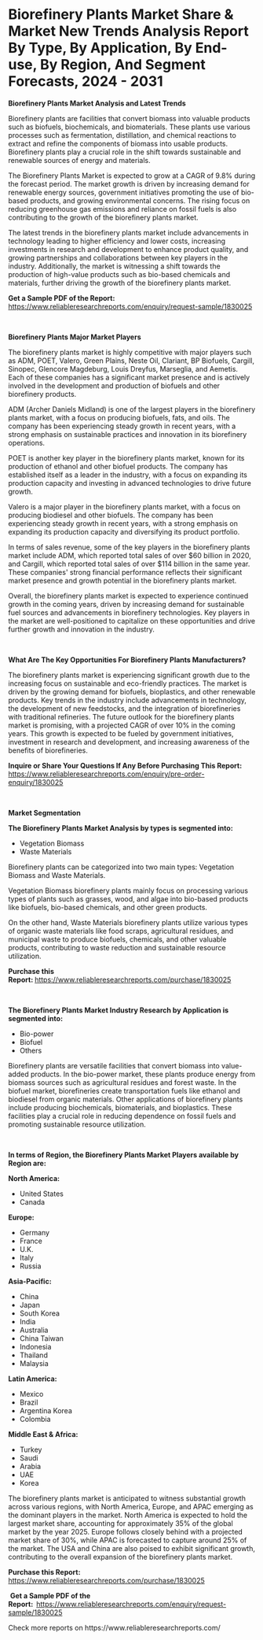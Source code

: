 <p><h1>Biorefinery Plants Market Share & Market New Trends Analysis Report By Type, By Application, By End-use, By Region, And Segment Forecasts, 2024 - 2031</h1></p><p><strong>Biorefinery Plants Market Analysis and Latest Trends</strong></p>
<p><p>Biorefinery plants are facilities that convert biomass into valuable products such as biofuels, biochemicals, and biomaterials. These plants use various processes such as fermentation, distillation, and chemical reactions to extract and refine the components of biomass into usable products. Biorefinery plants play a crucial role in the shift towards sustainable and renewable sources of energy and materials.</p><p>The Biorefinery Plants Market is expected to grow at a CAGR of 9.8% during the forecast period. The market growth is driven by increasing demand for renewable energy sources, government initiatives promoting the use of bio-based products, and growing environmental concerns. The rising focus on reducing greenhouse gas emissions and reliance on fossil fuels is also contributing to the growth of the biorefinery plants market.</p><p>The latest trends in the biorefinery plants market include advancements in technology leading to higher efficiency and lower costs, increasing investments in research and development to enhance product quality, and growing partnerships and collaborations between key players in the industry. Additionally, the market is witnessing a shift towards the production of high-value products such as bio-based chemicals and materials, further driving the growth of the biorefinery plants market.</p></p>
<p><strong>Get a Sample PDF of the Report:&nbsp;</strong> <a href="https://www.reliableresearchreports.com/enquiry/request-sample/1830025">https://www.reliableresearchreports.com/enquiry/request-sample/1830025</a></p>
<p>&nbsp;</p>
<p><strong>Biorefinery Plants Major Market Players</strong></p>
<p><p>The biorefinery plants market is highly competitive with major players such as ADM, POET, Valero, Green Plains, Neste Oil, Clariant, BP Biofuels, Cargill, Sinopec, Glencore Magdeburg, Louis Dreyfus, Marseglia, and Aemetis. Each of these companies has a significant market presence and is actively involved in the development and production of biofuels and other biorefinery products.</p><p>ADM (Archer Daniels Midland) is one of the largest players in the biorefinery plants market, with a focus on producing biofuels, fats, and oils. The company has been experiencing steady growth in recent years, with a strong emphasis on sustainable practices and innovation in its biorefinery operations.</p><p>POET is another key player in the biorefinery plants market, known for its production of ethanol and other biofuel products. The company has established itself as a leader in the industry, with a focus on expanding its production capacity and investing in advanced technologies to drive future growth.</p><p>Valero is a major player in the biorefinery plants market, with a focus on producing biodiesel and other biofuels. The company has been experiencing steady growth in recent years, with a strong emphasis on expanding its production capacity and diversifying its product portfolio.</p><p>In terms of sales revenue, some of the key players in the biorefinery plants market include ADM, which reported total sales of over $60 billion in 2020, and Cargill, which reported total sales of over $114 billion in the same year. These companies' strong financial performance reflects their significant market presence and growth potential in the biorefinery plants market.</p><p>Overall, the biorefinery plants market is expected to experience continued growth in the coming years, driven by increasing demand for sustainable fuel sources and advancements in biorefinery technologies. Key players in the market are well-positioned to capitalize on these opportunities and drive further growth and innovation in the industry.</p></p>
<p>&nbsp;</p>
<p><strong>What Are The Key Opportunities For Biorefinery Plants Manufacturers?</strong></p>
<p><p>The biorefinery plants market is experiencing significant growth due to the increasing focus on sustainable and eco-friendly practices. The market is driven by the growing demand for biofuels, bioplastics, and other renewable products. Key trends in the industry include advancements in technology, the development of new feedstocks, and the integration of biorefineries with traditional refineries. The future outlook for the biorefinery plants market is promising, with a projected CAGR of over 10% in the coming years. This growth is expected to be fueled by government initiatives, investment in research and development, and increasing awareness of the benefits of biorefineries.</p></p>
<p><strong>Inquire or Share Your Questions If Any Before Purchasing This Report:</strong> <a href="https://www.reliableresearchreports.com/enquiry/pre-order-enquiry/1830025">https://www.reliableresearchreports.com/enquiry/pre-order-enquiry/1830025</a></p>
<p>&nbsp;</p>
<p><strong>Market Segmentation</strong></p>
<p><strong>The Biorefinery Plants Market Analysis by types is segmented into:</strong></p>
<p><ul><li>Vegetation Biomass</li><li>Waste Materials</li></ul></p>
<p><p>Biorefinery plants can be categorized into two main types: Vegetation Biomass and Waste Materials. </p><p>Vegetation Biomass biorefinery plants mainly focus on processing various types of plants such as grasses, wood, and algae into bio-based products like biofuels, bio-based chemicals, and other green products. </p><p>On the other hand, Waste Materials biorefinery plants utilize various types of organic waste materials like food scraps, agricultural residues, and municipal waste to produce biofuels, chemicals, and other valuable products, contributing to waste reduction and sustainable resource utilization.</p></p>
<p><strong>Purchase this Report:&nbsp;</strong><a href="https://www.reliableresearchreports.com/purchase/1830025">https://www.reliableresearchreports.com/purchase/1830025</a></p>
<p>&nbsp;</p>
<p><strong>The Biorefinery Plants Market Industry Research by Application is segmented into:</strong></p>
<p><ul><li>Bio-power</li><li>Biofuel</li><li>Others</li></ul></p>
<p><p>Biorefinery plants are versatile facilities that convert biomass into value-added products. In the bio-power market, these plants produce energy from biomass sources such as agricultural residues and forest waste. In the biofuel market, biorefineries create transportation fuels like ethanol and biodiesel from organic materials. Other applications of biorefinery plants include producing biochemicals, biomaterials, and bioplastics. These facilities play a crucial role in reducing dependence on fossil fuels and promoting sustainable resource utilization.</p></p>
<p>&nbsp;</p>
<p><strong>In terms of Region, the Biorefinery Plants Market Players available by Region are:</strong></p>
<p>
    <p> <strong> North America: </strong>
        <ul>
            <li>United States</li>
            <li>Canada</li>
        </ul>
        </p> 
    <p> <strong> Europe: </strong>
        <ul>
            <li>Germany</li>
            <li>France</li>
            <li>U.K.</li>
            <li>Italy</li>
            <li>Russia</li>
        </ul>
        </p> 
    <p> <strong> Asia-Pacific: </strong>
        <ul>
            <li>China</li>
            <li>Japan</li>
            <li>South Korea</li>
            <li>India</li>
            <li>Australia</li>
            <li>China Taiwan</li>
            <li>Indonesia</li>
            <li>Thailand</li>
            <li>Malaysia</li>
        </ul>
        </p> 
    <p> <strong> Latin America: </strong>
        <ul>
            <li>Mexico</li>
            <li>Brazil</li>
            <li>Argentina Korea</li>
            <li>Colombia</li>
        </ul>
        </p> 
    <p> <strong> Middle East & Africa: </strong>
        <ul>
            <li>Turkey</li>
            <li>Saudi</li>
            <li>Arabia</li>
            <li>UAE</li>
            <li>Korea</li>
        </ul>
    </p>
    </p>
<p><p>The biorefinery plants market is anticipated to witness substantial growth across various regions, with North America, Europe, and APAC emerging as the dominant players in the market. North America is expected to hold the largest market share, accounting for approximately 35% of the global market by the year 2025. Europe follows closely behind with a projected market share of 30%, while APAC is forecasted to capture around 25% of the market. The USA and China are also poised to exhibit significant growth, contributing to the overall expansion of the biorefinery plants market.</p></p>
<p><strong>Purchase this Report: </strong><a href="https://www.reliableresearchreports.com/purchase/1830025">https://www.reliableresearchreports.com/purchase/1830025</a></p>
<p>&nbsp;<strong>Get a Sample PDF of the Report:&nbsp;&nbsp;</strong><a href="https://www.reliableresearchreports.com/enquiry/request-sample/1830025">https://www.reliableresearchreports.com/enquiry/request-sample/1830025</a></p>
<p><strong></strong></p>
<p>Check more reports on https://www.reliableresearchreports.com/</p>